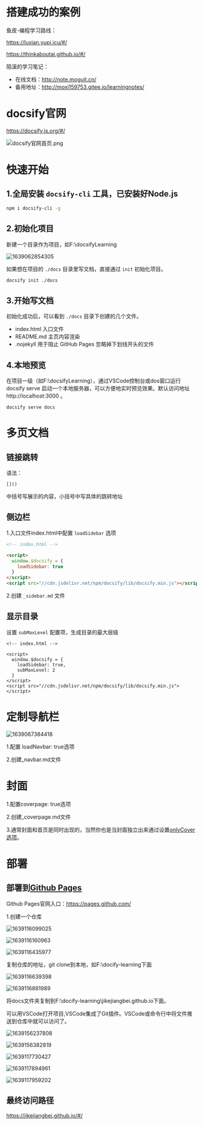 # 搭建成功的案例

鱼皮-编程学习路线：

https://luxian.yupi.icu/#/

https://thinkaboutai.github.io/#/

陌溪的学习笔记：

- 在线文档：<http://note.moguit.cn/>
- 备用地址：<http://moxi159753.gitee.io/learningnotes/>

# docsify官网

https://docsify.js.org/#/

![docsify官网首页.png](./images/docsify官网首页.png)


# 快速开始

## 1.全局安装 `docsify-cli` 工具，已安装好Node.js

```bash
npm i docsify-cli -g
```

## 2.初始化项目

新建一个目录作为项目，如F:\\docsifyLearning

![1639062854305](./images/1639062854305.png)

如果想在项目的 `./docs` 目录里写文档，直接通过 `init` 初始化项目。

```bash
docsify init ./docs
```

## 3.开始写文档

初始化成功后，可以看到 `./docs` 目录下创建的几个文件。

- index.html 入口文件
- README.md 主页内容渲染
- .nojekyll 用于阻止 GitHub Pages 忽略掉下划线开头的文件

## 4.本地预览

在项目一级（如F:\\docsifyLearning），通过VSCode控制台或dos窗口运行docsify serve 启动一个本地服务器，可以方便地实时预览效果。默认访问地址 http://localhost:3000 。

```
docsify serve docs
```

# 多页文档

## 链接跳转

语法：

```
[]()
```



中括号写展示的内容，小括号中写具体的跳转地址

## 侧边栏

1.入口文件index.html中配置 `loadSidebar` 选项

```html
<!-- index.html -->

<script>
  window.$docsify = {
    loadSidebar: true
  }
</script>
<script src="//cdn.jsdelivr.net/npm/docsify/lib/docsify.min.js"></script>
```

2.创建 `_sidebar.md` 文件

## 显示目录

设置 `subMaxLevel` 配置项，生成目录的最大层级

```
<!-- index.html -->

<script>
  window.$docsify = {
    loadSidebar: true,
    subMaxLevel: 2
  }
</script>
<script src="//cdn.jsdelivr.net/npm/docsify/lib/docsify.min.js"></script>
```

# 定制导航栏

![1639067384418](./images/1639067384418.png)

1.配置 loadNavbar: true选项

2.创建_navbar.md文件

# 封面

1.配置coverpage: true选项

2.创建_coverpage.md文件

3.通常封面和首页是同时出现的，当然你也是当封面独立出来通过设置[onlyCover 选项](https://docsify.js.org/#/zh-cn/configuration?id=onlycover)。

# 部署

## 部署到[Github Pages]((https://pages.github.com/))

Github Pages官网入口：<https://pages.github.com/>

1.创建一个仓库

![1639116099025](./images/1639116099025.png)



![1639116160963](C:\Users\Administrator\AppData\Roaming\Typora\typora-user-images\1639116160963.png)

![1639116435977](./images/1639116435977.png)



复制仓库的地址，git clone到本地，如F:\docify-learning下面

![1639116639398](./images/1639116639398.png)

![1639116881989](./images/1639116881989.png)

将docs文件夹复制到F:\docify-learning\jikejiangbei.github.io下面。

可以用VSCode打开项目,VSCode集成了Git插件。VSCode或命令行中将文件推送到仓库中就可以访问了。

![1639156237808](./images/1639156237808.png)

![1639156382819](./images/1639156382819.png)

![1639117730427](./images/1639117730427.png)

![1639117894961](./images/1639117894961.png)



![1639117959202](./images/1639117959202.png)



## 最终访问路径

https://jikejiangbei.github.io/#/
